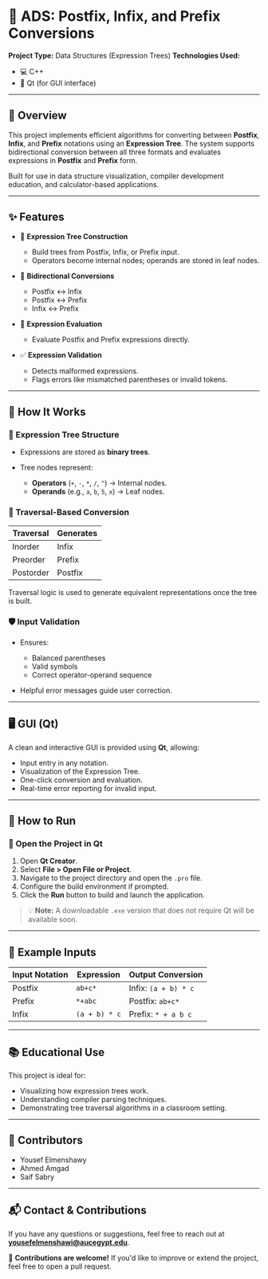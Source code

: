 # 🔄 ADS: Postfix, Infix, and Prefix Conversions

**Project Type:** Data Structures (Expression Trees)
**Technologies Used:**

* 💻 C++
* 🎨 Qt (for GUI interface)

---

## 📘 Overview

This project implements efficient algorithms for converting between **Postfix**, **Infix**, and **Prefix** notations using an **Expression Tree**. The system supports bidirectional conversion between all three formats and evaluates expressions in **Postfix** and **Prefix** form.

Built for use in data structure visualization, compiler development education, and calculator-based applications.

---

## ✨ Features

* 🌲 **Expression Tree Construction**

  * Build trees from Postfix, Infix, or Prefix input.
  * Operators become internal nodes; operands are stored in leaf nodes.

* 🔁 **Bidirectional Conversions**

  * Postfix ↔ Infix
  * Postfix ↔ Prefix
  * Infix ↔ Prefix

* 🧮 **Expression Evaluation**

  * Evaluate Postfix and Prefix expressions directly.

* ✅ **Expression Validation**

  * Detects malformed expressions.
  * Flags errors like mismatched parentheses or invalid tokens.

---

## 🧠 How It Works

### 🧱 Expression Tree Structure

* Expressions are stored as **binary trees**.
* Tree nodes represent:

  * **Operators** (`+`, `-`, `*`, `/`, `^`) → Internal nodes.
  * **Operands** (e.g., `a`, `b`, `5`, `x`) → Leaf nodes.

### 🔄 Traversal-Based Conversion

| Traversal | Generates |
| --------- | --------- |
| Inorder   | Infix     |
| Preorder  | Prefix    |
| Postorder | Postfix   |

Traversal logic is used to generate equivalent representations once the tree is built.

### 🛡️ Input Validation

* Ensures:

  * Balanced parentheses
  * Valid symbols
  * Correct operator-operand sequence
* Helpful error messages guide user correction.

---

## 🖥️ GUI (Qt)

A clean and interactive GUI is provided using **Qt**, allowing:

* Input entry in any notation.
* Visualization of the Expression Tree.
* One-click conversion and evaluation.
* Real-time error reporting for invalid input.

---

## 🚀 How to Run

### 🧭 Open the Project in Qt

1. Open **Qt Creator**.
2. Select **File > Open File or Project**.
3. Navigate to the project directory and open the `.pro` file.
4. Configure the build environment if prompted.
5. Click the **Run** button to build and launch the application.

> 💡 **Note:** A downloadable `.exe` version that does not require Qt will be available soon.

---

## 📂 Example Inputs

| Input Notation | Expression    | Output Conversion    |
| -------------- | ------------- | -------------------- |
| Postfix        | `ab+c*`       | Infix: `(a + b) * c` |
| Prefix         | `*+abc`       | Postfix: `ab+c*`     |
| Infix          | `(a + b) * c` | Prefix: `* + a b c`  |

---

## 📚 Educational Use

This project is ideal for:

* Visualizing how expression trees work.
* Understanding compiler parsing techniques.
* Demonstrating tree traversal algorithms in a classroom setting.

---

## 👥 Contributors

* Yousef Elmenshawy
* Ahmed Amgad
* Saif Sabry

---

## 📬 Contact & Contributions

If you have any questions or suggestions, feel free to reach out at **[yousefelmenshawi@aucegypt.edu](mailto:yousefelmenshawi@aucegypt.edu)**.

🎉 **Contributions are welcome!** If you'd like to improve or extend the project, feel free to open a pull request.
